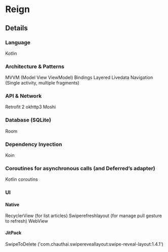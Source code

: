 # Reign

## Details

### Language 

Kotlin

### Architecture & Patterns

MVVM (Model View ViewModel)
Bindings
Layered
Livedata
Navigation (Single activity, multiple fragments)


### API & Network

Retrofit 2
okhttp3
Moshi

### Database (SQLite)

Room

### Dependency Inyection

Koin

### Coroutines for asynchronous calls (and Deferred’s adapter)

Kotlin coroutins

### UI

#### Native
RecyclerView (for list articles)
Swiperefreshlayout (for manage pull gesture to refresh)
WebView

#### JitPack

SwipeToDelete ('com.chauthai.swipereveallayout:swipe-reveal-layout:1.4.1')





